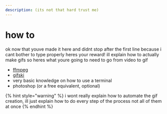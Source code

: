 ```yaml
---
description: (its not that hard trust me)
---
```


# how to

ok now that youve made it here and didnt stop after the first line because i cant bother to type properly heres your reward! ill explain how to actually make gifs so heres what youre going to need to go from video to gif

* [ffmpeg](https://ffmpeg.org/download.html)
* [gifski](https://github.com/ImageOptim/gifski/releases)
* very basic knowledge on how to use a terminal
* photoshop \(or a free equivalent, optional\)

{% hint style="warning" %}
i wont really explain how to automate the gif creation, ill just explain how to do every step of the process not all of them at once
{% endhint %}

